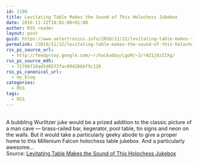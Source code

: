 ```yaml
---
id: 2198
title: Levitating Table Makes the Sound of This Holochess Jukebox
date: 2016-11-22T10:01:00+01:00
author: RSS reader
layout: post
guid: https://www.uelectronics.info/2016/11/22/levitating-table-makes-the-sound-of-this-holochess-jukebox/
permalink: /2016/11/22/levitating-table-makes-the-sound-of-this-holochess-jukebox/
rss_pi_source_url:
  - http://feedproxy.google.com/~r/hackaday/LgoM/~3/rWZ1j8zIIXg/
rss_pi_source_md5:
  - 71786f18ad5d0572fac09d266bf5c126
rss_pi_canonical_url:
  - my_blog
categories:
  - RSS
tags:
  - RSS
---
```

&#013;  
A bubbling Wurlitzer juke would be a prized addition to the classic picture of a man cave — brass-railed bar, kegerator, pool table, tin signs and neon on the walls. But it would take a particularly geeky abode to give a proper home to this Millenium Falcon holochess table jukebox. And a particularly awesome…&#013;  
Source: <a href="http://feedproxy.google.com/~r/hackaday/LgoM/~3/rWZ1j8zIIXg/" target="_blank">Levitating Table Makes the Sound of This Holochess Jukebox</a>